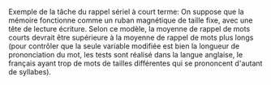 Exemple de la tâche du rappel sériel à court terme:
On suppose que la mémoire fonctionne comme un ruban magnétique de taille fixe, avec une tête de lecture écriture.
Selon ce modèle, la moyenne de rappel de mots courts devrait être supérieure à la moyenne de rappel de mots plus longs (pour contrôler que la seule variable modifiée est bien la longueur de prononciation du mot, les tests sont réalisé dans la langue anglaise, le français ayant trop de mots de tailles différentes qui se prononcent d'autant de syllabes).